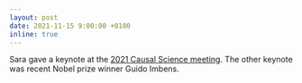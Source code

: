 ```yaml
---
layout: post
date: 2021-11-15 9:00:00 +0100
inline: true
---
```


Sara gave a keynote at the [2021 Causal Science meeting](https://www.causalscience.org/meeting/keynotes/speakers/). The other keynote was recent Nobel prize winner Guido Imbens. 